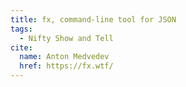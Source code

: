 ```yaml
---
title: fx, command-line tool for JSON
tags:
  - Nifty Show and Tell
cite:
  name: Anton Medvedev
  href: https://fx.wtf/
---
```

